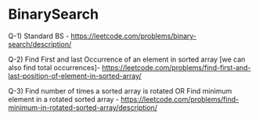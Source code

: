 # BinarySearch

Q-1) Standard BS - https://leetcode.com/problems/binary-search/description/

Q-2) Find First and last Occurrence of an element in sorted array [we can also find total occurrences]- https://leetcode.com/problems/find-first-and-last-position-of-element-in-sorted-array/

Q-3) Find number of times a sorted array is rotated OR Find minimum element in a rotated sorted array - https://leetcode.com/problems/find-minimum-in-rotated-sorted-array/description/
